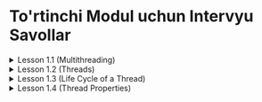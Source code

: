 # To'rtinchi Modul uchun Intervyu Savollar

<details>
<summary>Lesson 1.1 (Multithreading)</summary>

* Multitasking nima ?
* Multithreading nima ?
* Multitasking va Multithreading o'rtasidagi farq ?
* Concurrency nima ?
    * Thread nima ?
* Process nima ?
* Thread va Process o'rtasidagi farq ?

</details>

<details>
<summary>Lesson 1.2 (Threads)</summary>

* Java-da nechi xil usulda thread yaratish mumkin ?
* Threadni Runnable bilan yaratgan yaxshimi yoki Thread class orqalimi ?
* Thread class ni join() method nima uchun ishlatiladi ?
* Thread class ni stop() method nima uchun ishlatiladi ?
* Thread class ni getState() method nima uchun ishlatiladi ?

</details>

<details>
<summary>Lesson 1.3 (Life Cycle of a Thread)</summary>

* Threadni life cycleni tushintirib bering ?
* sleep() va wait() methodlari o'rtasidagi farqni?
* Threadning state qachon RUNING o'zgaradi ?
* Threadning state qachon DEAD o'zgaradi ?
* Thread kill qilishimiz mumkinmi ? bo'lsa qanday ?

</details>

<details>
<summary>Lesson 1.4 (Thread Properties)</summary>

* Thread class currentThread method nima uchun kerak ?
* Daemon thread qanday thread ?
* Daemon thread qachon foydalanish kerak ?
* Thread priority nima ?
* Thread priority yuqori bo'lgan threadlar bilan past bo'lgan thread o'rtasidagi farq ?

</details>

